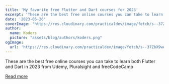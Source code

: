 ```yaml
---
title: 'My favorite free Flutter and Dart courses for 2023'
excerpt: 'These are the best free online courses you can take to learn both Flutter and Dart in 2023 from Udemy, Pluralsight and freeCodeCamp'
date: '2023-05-26'
coverImage: 'https://res.cloudinary.com/practicaldev/image/fetch/s--37ZbX9wA--/c_imagga_scale,f_auto,fl_progressive,h_420,q_auto,w_1000/https://dev-to-uploads.s3.amazonaws.com/uploads/articles/jn4620cnl03pij5csfzt.png'
author:
  name: Koders
  picture: "assets/blog/authors/koders.png"
ogImage:
  url: 'https://res.cloudinary.com/practicaldev/image/fetch/s--37ZbX9wA--/c_imagga_scale,f_auto,fl_progressive,h_420,q_auto,w_1000/https://dev-to-uploads.s3.amazonaws.com/uploads/articles/jn4620cnl03pij5csfzt.png'
---
```


These are the best free online courses you can take to learn both Flutter and Dart in 2023 from Udemy, Pluralsight and freeCodeCamp

[Read more](https://dev.to/javinpaul/my-favorite-free-flutter-and-dart-courses-for-2023-56ak)
